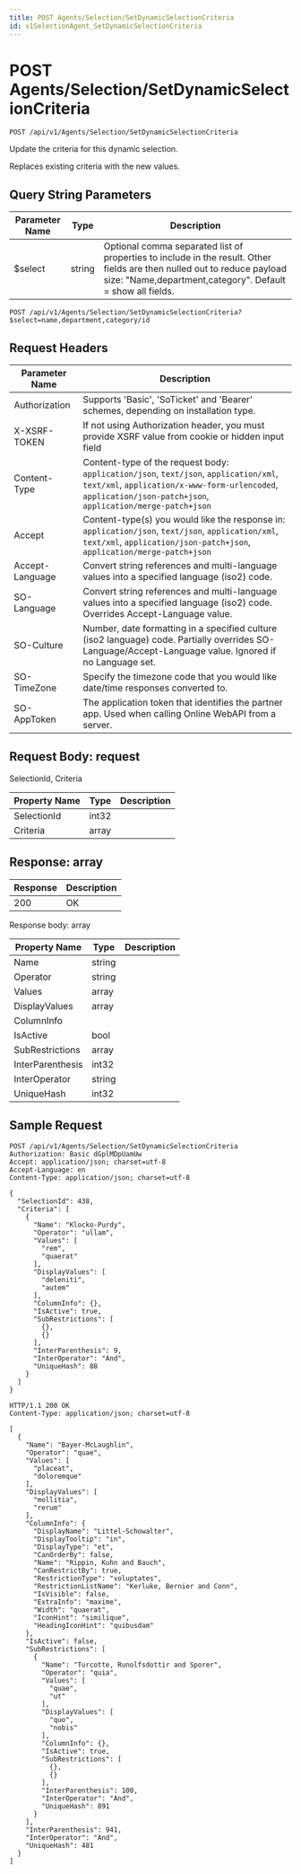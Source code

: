 ```yaml
---
title: POST Agents/Selection/SetDynamicSelectionCriteria
id: v1SelectionAgent_SetDynamicSelectionCriteria
---
```


# POST Agents/Selection/SetDynamicSelectionCriteria

```http
POST /api/v1/Agents/Selection/SetDynamicSelectionCriteria
```

Update the criteria for this dynamic selection.

Replaces existing criteria with the new values.





## Query String Parameters

| Parameter Name | Type |  Description |
|----------------|------|--------------|
| $select | string |  Optional comma separated list of properties to include in the result. Other fields are then nulled out to reduce payload size: "Name,department,category". Default = show all fields. |

```http
POST /api/v1/Agents/Selection/SetDynamicSelectionCriteria?$select=name,department,category/id
```


## Request Headers

| Parameter Name | Description |
|----------------|-------------|
| Authorization  | Supports 'Basic', 'SoTicket' and 'Bearer' schemes, depending on installation type. |
| X-XSRF-TOKEN   | If not using Authorization header, you must provide XSRF value from cookie or hidden input field |
| Content-Type | Content-type of the request body: `application/json`, `text/json`, `application/xml`, `text/xml`, `application/x-www-form-urlencoded`, `application/json-patch+json`, `application/merge-patch+json` |
| Accept         | Content-type(s) you would like the response in: `application/json`, `text/json`, `application/xml`, `text/xml`, `application/json-patch+json`, `application/merge-patch+json` |
| Accept-Language | Convert string references and multi-language values into a specified language (iso2) code. |
| SO-Language | Convert string references and multi-language values into a specified language (iso2) code. Overrides Accept-Language value. |
| SO-Culture | Number, date formatting in a specified culture (iso2 language) code. Partially overrides SO-Language/Accept-Language value. Ignored if no Language set. |
| SO-TimeZone | Specify the timezone code that you would like date/time responses converted to. |
| SO-AppToken | The application token that identifies the partner app. Used when calling Online WebAPI from a server. |

## Request Body: request  

SelectionId, Criteria 

| Property Name | Type |  Description |
|----------------|------|--------------|
| SelectionId | int32 |  |
| Criteria | array |  |


## Response: array



| Response | Description |
|----------------|-------------|
| 200 | OK |

Response body: array

| Property Name | Type |  Description |
|----------------|------|--------------|
| Name | string |  |
| Operator | string |  |
| Values | array |  |
| DisplayValues | array |  |
| ColumnInfo |  |  |
| IsActive | bool |  |
| SubRestrictions | array |  |
| InterParenthesis | int32 |  |
| InterOperator | string |  |
| UniqueHash | int32 |  |

## Sample Request

```http!
POST /api/v1/Agents/Selection/SetDynamicSelectionCriteria
Authorization: Basic dGplMDpUamUw
Accept: application/json; charset=utf-8
Accept-Language: en
Content-Type: application/json; charset=utf-8

{
  "SelectionId": 438,
  "Criteria": [
    {
      "Name": "Klocko-Purdy",
      "Operator": "ullam",
      "Values": [
        "rem",
        "quaerat"
      ],
      "DisplayValues": [
        "deleniti",
        "autem"
      ],
      "ColumnInfo": {},
      "IsActive": true,
      "SubRestrictions": [
        {},
        {}
      ],
      "InterParenthesis": 9,
      "InterOperator": "And",
      "UniqueHash": 88
    }
  ]
}
```

```http_
HTTP/1.1 200 OK
Content-Type: application/json; charset=utf-8

[
  {
    "Name": "Bayer-McLaughlin",
    "Operator": "quae",
    "Values": [
      "placeat",
      "doloremque"
    ],
    "DisplayValues": [
      "mollitia",
      "rerum"
    ],
    "ColumnInfo": {
      "DisplayName": "Littel-Schowalter",
      "DisplayTooltip": "in",
      "DisplayType": "et",
      "CanOrderBy": false,
      "Name": "Rippin, Kuhn and Bauch",
      "CanRestrictBy": true,
      "RestrictionType": "voluptates",
      "RestrictionListName": "Kerluke, Bernier and Conn",
      "IsVisible": false,
      "ExtraInfo": "maxime",
      "Width": "quaerat",
      "IconHint": "similique",
      "HeadingIconHint": "quibusdam"
    },
    "IsActive": false,
    "SubRestrictions": [
      {
        "Name": "Turcotte, Runolfsdottir and Sporer",
        "Operator": "quia",
        "Values": [
          "quae",
          "ut"
        ],
        "DisplayValues": [
          "quo",
          "nobis"
        ],
        "ColumnInfo": {},
        "IsActive": true,
        "SubRestrictions": [
          {},
          {}
        ],
        "InterParenthesis": 100,
        "InterOperator": "And",
        "UniqueHash": 891
      }
    ],
    "InterParenthesis": 941,
    "InterOperator": "And",
    "UniqueHash": 481
  }
]
```